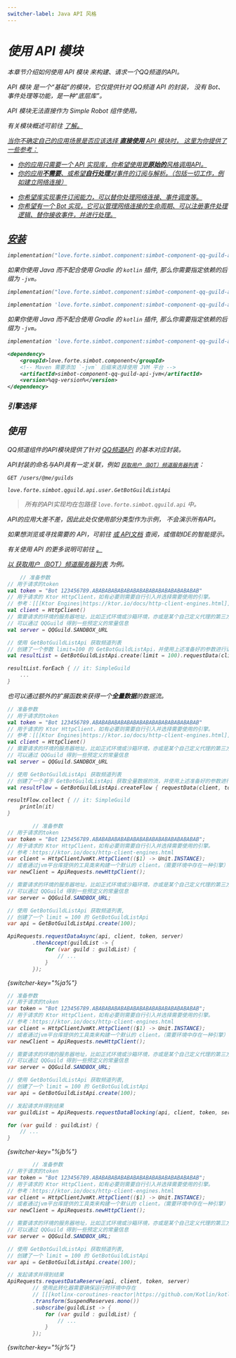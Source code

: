 ```yaml
---
switcher-label: Java API 风格
---
```


<var name="jr" value="Reactor"/>

# 使用 API 模块

<tldr>
<p>本章节介绍如何使用 <control>API 模块</control> 来构建、请求一个QQ频道的API。</p>
</tldr>

<tip>

<control>API 模块</control> 是一个“基础”的模块，它仅提供针对 QQ频道 API 的封装，
没有 Bot、事件处理等功能，是一种“底层库”。

API 模块无法直接作为 Simple Robot 组件使用。

有关模块概述可前往
<a href="modules.md" />
了解。

</tip>

<procedure collapsible="true" default-state="collapsed" title="适用场景">

当你不确定自己的应用场景是否应该选择 **直接使用** API 模块时，
这里为你提供了一些参考：

<procedure title="适用">

- 你的应用只需要一个 API 实现库，你希望使用更**原始的**风格调用API。
- 你的应用**不需要**、或希望**自行处理**对事件的订阅与解析。（包括一切工作，例如建立网络连接）

</procedure>
<procedure title="不适用">

- 你希望库实现事件订阅能力，可以替你处理网络连接、事件调度等。
- 你希望有一个 Bot 实现，它可以管理网络连接的生命周期、可以注册事件处理逻辑、替你接收事件，并进行处理。

</procedure>
</procedure>

## 安装

<tabs group="build">
<tab title="Gradle(Kotlin DSL)" group-key="kts">

```Kotlin
implementation("love.forte.simbot.component:simbot-component-qq-guild-api:%qg-version%")
```

<tip>

如果你使用 Java 而不配合使用 Gradle 的 `kotlin` 插件,
那么你需要指定依赖的后缀为 `-jvm`。

```Kotlin
implementation("love.forte.simbot.component:simbot-component-qq-guild-api-jvm:%qg-version%")
```

</tip>

</tab>
<tab title="Gradle(Groovy)" group-key="groovy">

```Groovy
implementation 'love.forte.simbot.component:simbot-component-qq-guild-api:%qg-version%'
```

<tip>

如果你使用 Java 而不配合使用 Gradle 的 `kotlin` 插件, 
那么你需要指定依赖的后缀为 `-jvm`。

```Groovy
implementation 'love.forte.simbot.component:simbot-component-qq-guild-api-jvm:%qg-version%'
```

</tip>

</tab>
<tab title="Maven" group-key="maven">

```xml
<dependency>
    <groupId>love.forte.simbot.component</groupId>
    <!-- Maven 需要添加 `-jvm` 后缀来选择使用 JVM 平台 -->
    <artifactId>simbot-component-qq-guild-api-jvm</artifactId>
    <version>%qg-version%</version>
</dependency>
```

</tab>
</tabs>

### 引擎选择

<include from="snippets.md" element-id="engine-choose" />

## 使用

QQ频道组件的API模块提供了针对
[QQ频道API](https://bot.q.qq.com/wiki/develop/api/) 
的基本对应封装。

API封装的命名与API具有一定关联，例如 [`获取用户（BOT）频道服务器列表`](https://bot.q.qq.com/wiki/develop/api/openapi/user/guilds.html)：

<compare first-title="API" second-title="API封装" type="top-bottom">

```HTTP
GET /users/@me/guilds
```

```
love.forte.simbot.qguild.api.user.GetBotGuildListApi
```
</compare>

> 所有的API实现均在包路径 `love.forte.simbot.qguild.api` 中。

API的应用大差不差，因此此处仅使用部分类型作为示例，
不会演示所有API。

<tip title="更多">

如果想浏览或寻找需要的 API，可前往
<a href="api-list.md" />
或
[API文档](%api-doc%)
查阅，或借助IDE的智能提示。

有关使用 API 的更多说明可前往
<a href="api.md" />。

</tip>

以 [获取用户（BOT）频道服务器列表](https://bot.q.qq.com/wiki/develop/api/openapi/user/guilds.html) 为例。

<tabs group="Code">
<tab title="Kotlin" group-key="Kotlin">

```kotlin
    // 准备参数
// 用于请求的token
val token = "Bot 123456789.ABABABABABABABABABABABABABABABABAB"
// 用于请求的 Ktor HttpClient，如有必要则需要自行引入并选择需要使用的引擎。
// 参考：[[[Ktor Engines|https://ktor.io/docs/http-client-engines.html]]]
val client = HttpClient()
// 需要请求的环境的服务器地址，比如正式环境或沙箱环境，亦或是某个自己定义代理的第三方环境
// 可以通过 QQGuild 得到一些预定义的常量信息
val server = QQGuild.SANDBOX_URL

// 使用 GetBotGuildListApi 获取频道列表
// 创建了一个参数 limit=100 的 GetBotGuildListApi，并使用上述准备好的参数进行请求。
val resultList = GetBotGuildListApi.create(limit = 100).requestData(client, token, server)

resultList.forEach { // it: SimpleGuild
    ...
}
```

也可以通过额外的扩展函数来获得一个**全量数据**的数据流。

```kotlin
// 准备参数
// 用于请求的token
val token = "Bot 123456789.ABABABABABABABABABABABABABABABABAB"
// 用于请求的 Ktor HttpClient，如有必要则需要自行引入并选择需要使用的引擎。
// 参考：[[[Ktor Engines|https://ktor.io/docs/http-client-engines.html]]]
val client = HttpClient()
// 需要请求的环境的服务器地址，比如正式环境或沙箱环境，亦或是某个自己定义代理的第三方环境
// 可以通过 QQGuild 得到一些预定义的常量信息
val server = QQGuild.SANDBOX_URL

// 使用 GetBotGuildListApi 获取频道列表
// 创建了一个基于 GetBotGuildListApi 获取全量数据的流，并使用上述准备好的参数进行请求。
val resultFlow = GetBotGuildListApi.createFlow { requestData(client, token, server) }

resultFlow.collect { // it: SimpleGuild
    println(it)
}
```

</tab>
<tab title="Java" group-key="Java">

```java
        // 准备参数
// 用于请求的token
var token = "Bot 123456789.ABABABABABABABABABABABABABABABABAB";
// 用于请求的 Ktor HttpClient，如有必要则需要自行引入并选择需要使用的引擎。
// 参考：https://ktor.io/docs/http-client-engines.html
var client = HttpClientJvmKt.HttpClient(($1) -> Unit.INSTANCE);
// 或者通过jvm平台库提供的工具类来构建一个默认的 client。（需要环境中存在一种引擎）
var newClient = ApiRequests.newHttpClient();

// 需要请求的环境的服务器地址，比如正式环境或沙箱环境，亦或是某个自己定义代理的第三方环境
// 可以通过 QQGuild 得到一些预定义的常量信息
var server = QQGuild.SANDBOX_URL;

// 使用 GetBotGuildListApi 获取频道列表,
// 创建了一个 limit = 100 的 GetBotGuildListApi
var api = GetBotGuildListApi.create(100);

ApiRequests.requestDataAsync(api, client, token, server)
        .thenAccept(guildList -> {
            for (var guild : guildList) {
                // ...
            }
        });
```
{switcher-key="%ja%"}

```java
// 准备参数
// 用于请求的token
var token = "Bot 123456789.ABABABABABABABABABABABABABABABABAB";
// 用于请求的 Ktor HttpClient，如有必要则需要自行引入并选择需要使用的引擎。
// 参考：https://ktor.io/docs/http-client-engines.html
var client = HttpClientJvmKt.HttpClient(($1) -> Unit.INSTANCE);
// 或者通过jvm平台库提供的工具类来构建一个默认的 client。（需要环境中存在一种引擎）
var newClient = ApiRequests.newHttpClient();

// 需要请求的环境的服务器地址，比如正式环境或沙箱环境，亦或是某个自己定义代理的第三方环境
// 可以通过 QQGuild 得到一些预定义的常量信息
var server = QQGuild.SANDBOX_URL;

// 使用 GetBotGuildListApi 获取频道列表,
// 创建了一个 limit = 100 的 GetBotGuildListApi
var api = GetBotGuildListApi.create(100);

// 发起请求并得到结果
var guildList = ApiRequests.requestDataBlocking(api, client, token, server);

for (var guild : guildList) {
    // ...
}
```
{switcher-key="%jb%"}


```java
        // 准备参数
// 用于请求的token
var token = "Bot 123456789.ABABABABABABABABABABABABABABABABAB";
// 用于请求的 Ktor HttpClient，如有必要则需要自行引入并选择需要使用的引擎。
// 参考：https://ktor.io/docs/http-client-engines.html
var client = HttpClientJvmKt.HttpClient(($1) -> Unit.INSTANCE);
// 或者通过jvm平台库提供的工具类来构建一个默认的 client。（需要环境中存在一种引擎）
var newClient = ApiRequests.newHttpClient();

// 需要请求的环境的服务器地址，比如正式环境或沙箱环境，亦或是某个自己定义代理的第三方环境
// 可以通过 QQGuild 得到一些预定义的常量信息
var server = QQGuild.SANDBOX_URL;

// 使用 GetBotGuildListApi 获取频道列表,
// 创建了一个 limit = 100 的 GetBotGuildListApi
var api = GetBotGuildListApi.create(100);

// 发起请求并得到结果
ApiRequests.requestDataReserve(api, client, token, server)
        // 使用此转化器需要确保运行时环境中存在 
        // [[[kotlinx-coroutines-reactor|https://github.com/Kotlin/kotlinx.coroutines/tree/master/reactive]]] 的相关依赖。
        .transform(SuspendReserves.mono())
        .subscribe(guildList -> {
            for (var guild : guildList) {
                // ...
            }
        });
```
{switcher-key="%jr%"}

</tab>
</Tabs>

